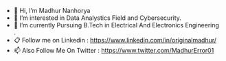 - 👋 Hi, I’m Madhur Nanhorya
- 👀 I’m interested in Data Analystics Field and Cybersecurity.
- 🌱 I’m currently Pursuing B.Tech in Electrical And Electronics Engineering .
- 📋 Follow me on Linkedin : https://www.linkedin.com/in/originalmadhur/
- 📫 Also Follow Me On Twitter : https://www.twitter.com/MadhurError01
<!---
Madhur01-error/Madhur01-error is a ✨ special ✨ repository because its `README.md` (this file) appears on your GitHub profile.
You can click the Preview link to take a look at your changes.
--->
